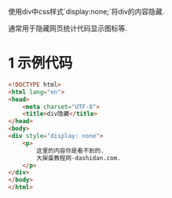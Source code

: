 <div class="jumbotron">
<p>使用div中css样式`display:none;`将div的内容隐藏.</p>
<p>通常用于隐藏网页统计代码显示图标等.</p>
</div>


1 示例代码
===

```html
<!DOCTYPE html>
<html lang="en">
<head>
    <meta charset="UTF-8">
    <title>div隐藏</title>
</head>
<body>
<div style="display: none">
    <p>
        这里的内容你是看不到的.
        大屎蛋教程网-dashidan.com.
    </p>
</div>
</body>
</html>
```